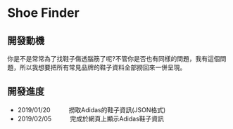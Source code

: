 # Shoe Finder
## 開發動機
你是不是常常為了找鞋子傷透腦筋了呢?不管你是否也有同樣的問題，我有這個問題，所以我想要把所有常見品牌的鞋子資料全部撈回來一併呈現。

## 開發進度
* 2019/01/20　　　撈取Adidas的鞋子資訊(JSON格式)
* 2019/02/05　　　完成於網頁上顯示Adidas鞋子資訊
